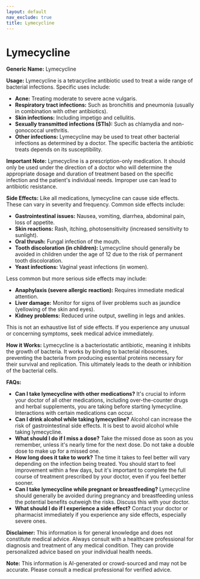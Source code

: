```yaml
---
layout: default
nav_exclude: true
title: Lymecycline
---
```


# Lymecycline

**Generic Name:** Lymecycline

**Usage:** Lymecycline is a tetracycline antibiotic used to treat a wide range of bacterial infections.  Specific uses include:

* **Acne:**  Treating moderate to severe acne vulgaris.
* **Respiratory tract infections:**  Such as bronchitis and pneumonia (usually in combination with other antibiotics).
* **Skin infections:** Including impetigo and cellulitis.
* **Sexually transmitted infections (STIs):** Such as chlamydia and non-gonococcal urethritis.
* **Other infections:** Lymecycline may be used to treat other bacterial infections as determined by a doctor.  The specific bacteria the antibiotic treats depends on its susceptibility.

**Important Note:** Lymecycline is a prescription-only medication.  It should only be used under the direction of a doctor who will determine the appropriate dosage and duration of treatment based on the specific infection and the patient's individual needs.  Improper use can lead to antibiotic resistance.


**Side Effects:** Like all medications, lymecycline can cause side effects.  These can vary in severity and frequency. Common side effects include:

* **Gastrointestinal issues:** Nausea, vomiting, diarrhea, abdominal pain, loss of appetite.
* **Skin reactions:** Rash, itching, photosensitivity (increased sensitivity to sunlight).
* **Oral thrush:**  Fungal infection of the mouth.
* **Tooth discoloration (in children):**  Lymecycline should generally be avoided in children under the age of 12 due to the risk of permanent tooth discoloration.
* **Yeast infections:** Vaginal yeast infections (in women).


Less common but more serious side effects may include:

* **Anaphylaxis (severe allergic reaction):** Requires immediate medical attention.
* **Liver damage:**  Monitor for signs of liver problems such as jaundice (yellowing of the skin and eyes).
* **Kidney problems:**  Reduced urine output, swelling in legs and ankles.


This is not an exhaustive list of side effects.  If you experience any unusual or concerning symptoms, seek medical advice immediately.


**How it Works:** Lymecycline is a bacteriostatic antibiotic, meaning it inhibits the growth of bacteria. It works by binding to bacterial ribosomes, preventing the bacteria from producing essential proteins necessary for their survival and replication. This ultimately leads to the death or inhibition of the bacterial cells.


**FAQs:**

* **Can I take lymecycline with other medications?**  It's crucial to inform your doctor of all other medications, including over-the-counter drugs and herbal supplements, you are taking before starting lymecycline.  Interactions with certain medications can occur.
* **Can I drink alcohol while taking lymecycline?**  Alcohol can increase the risk of gastrointestinal side effects.  It is best to avoid alcohol while taking lymecycline.
* **What should I do if I miss a dose?**  Take the missed dose as soon as you remember, unless it's nearly time for the next dose. Do not take a double dose to make up for a missed one.
* **How long does it take to work?**  The time it takes to feel better will vary depending on the infection being treated.  You should start to feel improvement within a few days, but it's important to complete the full course of treatment prescribed by your doctor, even if you feel better sooner.
* **Can I take lymecycline while pregnant or breastfeeding?**  Lymecycline should generally be avoided during pregnancy and breastfeeding unless the potential benefits outweigh the risks.  Discuss this with your doctor.
* **What should I do if I experience a side effect?**  Contact your doctor or pharmacist immediately if you experience any side effects, especially severe ones.


**Disclaimer:** This information is for general knowledge and does not constitute medical advice.  Always consult with a healthcare professional for diagnosis and treatment of any medical condition.  They can provide personalized advice based on your individual health needs.


**Note:** This information is AI-generated or crowd-sourced and may not be accurate. Please consult a medical professional for verified advice.